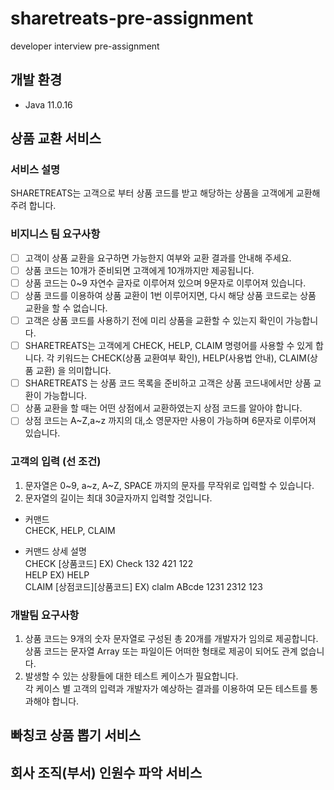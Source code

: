 # sharetreats-pre-assignment

developer interview pre-assignment

## 개발 환경

- Java 11.0.16

## 상품 교환 서비스

### 서비스 설명

SHARETREATS는 고객으로 부터 상품 코드를 받고 해당하는 상품을 고객에게 교환해 주려 합니다.

### 비지니스 팀 요구사항

- [ ] 고객이 상품 교환을 요구하면 가능한지 여부와 교환 결과를 안내해 주세요.
- [ ] 상품 코드는 10개가 준비되면 고객에게 10개까지만 제공됩니다.
- [ ] 상품 코드는 0~9 자연수 글자로 이루어져 있으며 9문자로 이루어져 있습니다.
- [ ] 상품 코드를 이용하여 상품 교환이 1번 이루어지면, 다시 해당 상품 코드로는 상품 교환을 할 수 없습니다.
- [ ] 고객은 상품 코드를 사용하기 전에 미리 상품을 교환할 수 있는지 확인이 가능합니다.
- [ ] SHARETREATS는 고객에게 CHECK, HELP, CLAIM 명령어를 사용할 수 있게 합니다.
      각 키워드는 CHECK(상품 교환여부 확인), HELP(사용법 안내), CLAIM(상품 교환) 을 의미합니다.
- [ ] SHARETREATS 는 상품 코드 목록을 준비하고 고객은 상품 코드내에서만 상품 교환이 가능합니다.
- [ ] 상품 교환을 할 때는 어떤 상점에서 교환하였는지 상점 코드를 알아야 합니다.
- [ ] 상점 코드는 A~Z,a~z 까지의 대,소 영문자만 사용이 가능하며 6문자로 이루어져 있습니다.

### 고객의 입력 (선 조건)

1. 문자열은 0~9, a~z, A~Z, SPACE 까지의 문자를 무작위로 입력할 수 있습니다.
2. 문자열의 길이는 최대 30글자까지 입력할 것입니다.

- 커맨드
  <br>
  CHECK, HELP, CLAIM

- 커맨드 상세 설명
  <br>
  CHECK [상품코드]
  EX) Check 132 421 122
  <br>
  HELP
  EX) HELP
  <br>
  CLAIM [상점코드][상품코드]
  EX) claIm ABcde 1231 2312 123

### 개발팀 요구사항

1. 상품 코드는 9개의 숫자 문자열로 구성된 총 20개를 개발자가 임의로 제공합니다.
   <br>
   상품 코드는 문자열 Array 또는 파일이든 어떠한 형태로 제공이 되어도 관계 없습니다.
2. 발생할 수 있는 상황들에 대한 테스트 케이스가 필요합니다.
   <br>
   각 케이스 별 고객의 입력과 개발자가 예상하는 결과를 이용하여 모든 테스트를 통과해야 합니다.

## 빠칭코 상품 뽑기 서비스

## 회사 조직(부서) 인원수 파악 서비스
